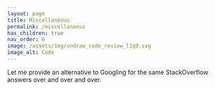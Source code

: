 ```yaml
---
layout: page
title: Miscellaneous
permalink: /miscellaneous
has_children: true
nav_order: 6
image: /assets/img/undraw_code_review_l1q9.svg
image_alt: Code
---
```


Let me provide an alternative to Googling for the same StackOverflow answers over and over and over.